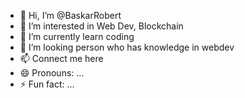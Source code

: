 - 👋 Hi, I’m @BaskarRobert
- 👀 I’m interested in Web Dev, Blockchain
- 🌱 I’m currently learn coding
- 💞️ I’m looking person who has knowledge in webdev
- 📫 Connect me here
- 😄 Pronouns: ...
- ⚡ Fun fact: ...

<!---
BaskarRobert/BaskarRobert is a ✨ special ✨ repository because its `README.md` (this file) appears on your GitHub profile.
You can click the Preview link to take a look at your changes.
--->
